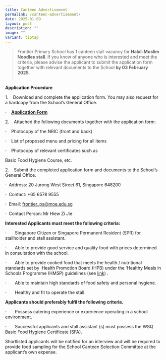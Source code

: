 ```yaml
---
title: Canteen Advertisement
permalink: /canteen-advertisement/
date: 2025-01-09
layout: post
description: ""
image: ""
variant: tiptap
---
```

<blockquote>
<p>Frontier Primary School has 1 canteen stall vacancy for <strong>Halal-Muslim Noodles stall</strong>.
If you know of anyone who is interested and meet the criteria, please advise
the applicant to submit the application form together with relevant documents
to&nbsp;the&nbsp;School <strong>by 03 February 2025</strong>.
<br>
<br>
</p>
</blockquote>
<p></p>
<p><strong>Application Procedure</strong>
</p>
<p>1.&nbsp;&nbsp;&nbsp; Download and complete the application form. You may
also request for a hardcopy from the School’s General Office.</p>
<p>·&nbsp;&nbsp;&nbsp; <strong><a href="/files/Canteen_Application_Formv1.pdf" rel="noopener nofollow" target="_blank">Application Form</a></strong>
</p>
<p></p>
<p>2.&nbsp;&nbsp;&nbsp; Attached the following documents together with the
application form:</p>
<p></p>
<p>·&nbsp;&nbsp;&nbsp; Photocopy of the NRIC (front and back)</p>
<p>·&nbsp;&nbsp;&nbsp; List of proposed menu and pricing for all items</p>
<p>·&nbsp;&nbsp;&nbsp; Photocopy of relevant certificates such as</p>
<p>Basic Food Hygiene Course, etc.</p>
<p></p>
<p>2.&nbsp;&nbsp;&nbsp; Submit the completed application form and documents
to the School’s General Office.</p>
<p></p>
<p>·&nbsp; Address: 20 Jurong West Street 61, Singapore 648200</p>
<p>·&nbsp; Contact: +65 6578 9555</p>
<p>·&nbsp; Email:&nbsp;<a href="mailto:frontier_ps@moe.edu.sg" rel="noopener nofollow" target="_blank">frontier_ps@moe.edu.sg</a>
</p>
<p>·&nbsp; Contact Person: Mr Hiew Zi Jie</p>
<p></p>
<p><strong>Interested Applicants must meet the following criteria:</strong>
</p>
<p>·&nbsp;&nbsp;&nbsp;&nbsp;&nbsp;&nbsp; Singapore Citizen or Singapore Permanent
Resident (SPR) for stallholder and stall assistant.</p>
<p>·&nbsp;&nbsp;&nbsp;&nbsp;&nbsp;&nbsp; Able to provide good service and
quality food with prices determined in consultation with the school.</p>
<p>·&nbsp;&nbsp;&nbsp;&nbsp;&nbsp;&nbsp; Able to provide cooked food that
meets the health / nutritional standards set by&nbsp; Health Promotion
Board (HPB) under the ‘Healthy Meals in Schools Programme (HMSP) guidelines
(see <a href="https://www.hpb.gov.sg/schools/school-programmes/healthy-meals-in-schools-programme" rel="noopener noreferrer nofollow" target="_blank"><u>link</u></a>)
.</p>
<p>·&nbsp;&nbsp;&nbsp;&nbsp;&nbsp;&nbsp; Able to maintain high standards
of food safety and personal hygiene.</p>
<p>·&nbsp;&nbsp;&nbsp;&nbsp;&nbsp;&nbsp; Healthy and fit to operate the stall.</p>
<p></p>
<p><strong>Applicants should preferably fulfil the following criteria.</strong>
</p>
<p>·&nbsp;&nbsp;&nbsp;&nbsp;&nbsp;&nbsp; Possess catering experience or experience
operating in a school environment.</p>
<p>·&nbsp;&nbsp;&nbsp;&nbsp;&nbsp;&nbsp; Successful applicants and stall
assistant (s) must possess the WSQ Basic Food Hygiene Certificate (SFA).</p>
<p></p>
<p>Shortlisted applicants will be notified for an interview and will be required
to provide food sampling for the School Canteen Selection Committee at
the applicant’s own expense.</p>